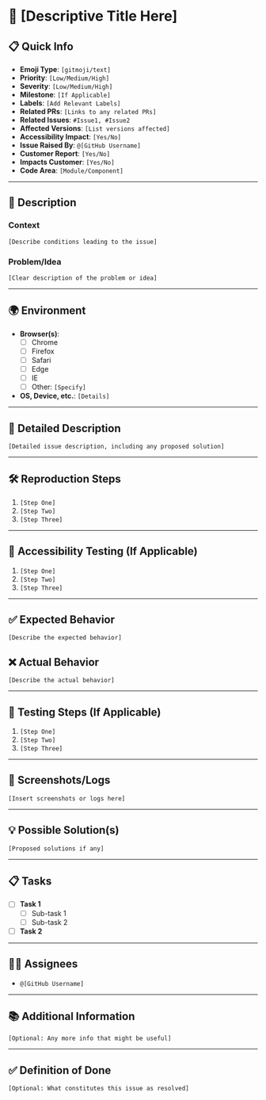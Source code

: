 # 📝 [Descriptive Title Here]

<!-- Use imperative mood and appropriate gitmoji. Example: :bug: Fix Login Issue -->

## 📋 Quick Info

- **Emoji Type**: `[gitmoji/text]`
- **Priority**: `[Low/Medium/High]`
- **Severity**: `[Low/Medium/High]`
- **Milestone**: `[If Applicable]`
- **Labels**: `[Add Relevant Labels]`
- **Related PRs**: `[Links to any related PRs]`
- **Related Issues**: `#Issue1, #Issue2`
- **Affected Versions**: `[List versions affected]`
- **Accessibility Impact**: `[Yes/No]`
- **Issue Raised By**: `@[GitHub Username]`
- **Customer Report**: `[Yes/No]`
- **Impacts Customer**: `[Yes/No]`
- **Code Area**: `[Module/Component]`

---

## 📰 Description

### Context

<!-- What led to this issue? What's the background? -->

`[Describe conditions leading to the issue]`

### Problem/Idea

<!-- Clearly define the problem or the idea that needs to be addressed -->

`[Clear description of the problem or idea]`

---

## 🌍 Environment

- **Browser(s)**:
  - [ ] Chrome
  - [ ] Firefox
  - [ ] Safari
  - [ ] Edge
  - [ ] IE
  - [ ] Other: `[Specify]`
- **OS, Device, etc.**: `[Details]`

---

## 📝 Detailed Description

<!-- Optional: Use if more context is required -->

`[Detailed issue description, including any proposed solution]`

---

## 🛠 Reproduction Steps

1. `[Step One]`
2. `[Step Two]`
3. `[Step Three]`

---

## 🎯 Accessibility Testing (If Applicable)

1. `[Step One]`
2. `[Step Two]`
3. `[Step Three]`

---

## ✅ Expected Behavior

`[Describe the expected behavior]`

## ❌ Actual Behavior

`[Describe the actual behavior]`

---

## 🔬 Testing Steps (If Applicable)

1. `[Step One]`
2. `[Step Two]`
3. `[Step Three]`

---

## 📸 Screenshots/Logs

`[Insert screenshots or logs here]`

---

## 💡 Possible Solution(s)

<!-- Optional: Do you have a solution? -->

`[Proposed solutions if any]`

---

## 📋 Tasks

- [ ] **Task 1**
  - [ ] Sub-task 1
  - [ ] Sub-task 2
- [ ] **Task 2**

---

## 🙋‍♀️ Assignees

- `@[GitHub Username]`

---

## 📚 Additional Information

`[Optional: Any more info that might be useful]`

---

## ✅ Definition of Done

`[Optional: What constitutes this issue as resolved]`
